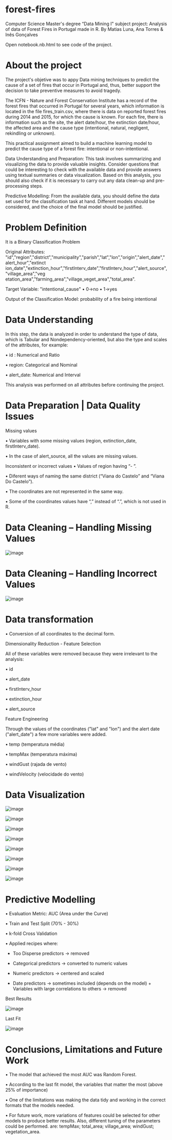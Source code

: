 # forest-fires
Computer Science Master's degree “Data Mining I" subject project: Analysis of data of Forest Fires in Portugal made in R.
By Matias Luna, Ana Torres & Inês Gonçalves

Open notebook.nb.html to see code of the project.

# About the project

The project's objetive was to appy Data mining techniques to predict the cause of a set of fires that occur in Portugal and, thus, better support the decision to take preventive measures to avoid tragedy. 

The ICFN - Nature and Forest Conservation Institute has a record of the forest fires that occurred in Portugal for several years, which information is located in the file fires_train.csv, where there is data on reported forest fires during 2014 and 2015, for which the cause is known. For each fire, there is information such as the site, the alert date/hour, the extinction date/hour, the affected area and the cause type (intentional, natural, negligent, rekindling or unknown).

This practical assignment aimed to build a machine learning model to predict the cause type of a forest fire: intentional or non-intentional.

Data Understanding and Preparation: This task involves summarizing and visualizing the data to provide valuable insights. Consider questions that could be interesting to check with the available data and provide answers using textual summaries or data visualization. Based on this analysis, you should also check if it is necessary to carry out any data clean-up and pre-processing steps.

Predictive Modelling: From the available data, you should define the data set used for the classification task at hand. Different models should be considered, and the choice of the final model should be justified. 

# Problem Definition
It is a Binary Classification Problem

Original Attributes: "id","region","district","municipality","parish","lat","lon","origin","alert_date","alert_hour","extinct ion_date","extinction_hour","firstInterv_date","firstInterv_hour","alert_source","village_area","veg etation_area","farming_area","village_veget_area","total_area".

Target Variable: "intentional_cause" • 0->no • 1->yes

Output of the Classification Model: probability of a fire being intentional

# Data Understanding

In this step, the data is analyzed in order to understand the type of data, which is Tabular and Nondependency-oriented, but also the type and scales of the attributes, for example:

• id : Numerical and Ratio

• region: Categorical and Nominal

• alert_date: Numerical and Interval

This analysis was performed on all attributes before continuing the project.

# Data Preparation | Data Quality Issues

Missing values

• Variables with some missing values (region, extinction_date, firstInterv_date).

• In the case of alert_source, all the values are missing values.


Inconsistent or incorrect values
• Values of region having “- ”.

• Diferent ways of naming the same district (“Viana do Castelo” and “Viana Do Castelo”).

• The coordinates are not represented in the same way.

• Some of the coordinates values have “,” instead of “.”, which is not used in R.

# Data Cleaning – Handling Missing Values

![image](https://github.com/matiasortizluna/forest-fires/assets/64530615/938a3f2c-65bf-4704-b871-b3ae4bbacde1)

# Data Cleaning – Handling Incorrect Values

![image](https://github.com/matiasortizluna/forest-fires/assets/64530615/3f3444a8-53d1-44b4-8694-5e193476ee0f)

# Data transformation


• Conversion of all coordinates to the decimal form.


Dimensionality Reduction - Feature Selection

All of these variables were removed because they were irrelevant to the analysis:

• id

• alert_date

• firstInterv_hour 

• extinction_hour 

• alert_source


Feature Engineering

Through the values of the coordinates ("lat" and "lon") and the alert date ("alert_date") a few more variables were added.

• temp (temperatura média)

• tempMax (temperatura máxima)

• windGust (rajada de vento)

• windVelocity (velocidade do vento)


# Data Visualization

![image](https://github.com/matiasortizluna/forest-fires/assets/64530615/d7daf438-8225-4fce-ac61-6c8377c8bb0c)

![image](https://github.com/matiasortizluna/forest-fires/assets/64530615/502ab651-f5ac-4679-b0bf-b0c4b32fbb45)

![image](https://github.com/matiasortizluna/forest-fires/assets/64530615/4524b8f5-3706-4e1b-8de6-e1935823a15e)

![image](https://github.com/matiasortizluna/forest-fires/assets/64530615/f021d952-53a3-404f-92fd-a83a8bae63f3)

![image](https://github.com/matiasortizluna/forest-fires/assets/64530615/091e7535-5b3f-4f23-a3b8-c726cbb30320)

![image](https://github.com/matiasortizluna/forest-fires/assets/64530615/ce95381a-01e1-42d9-9f7a-a122b5e95741)

![image](https://github.com/matiasortizluna/forest-fires/assets/64530615/b8d42358-2d4f-41ad-a924-56f63e37fff3)

![image](https://github.com/matiasortizluna/forest-fires/assets/64530615/94c9bec0-7aff-4bdf-80a9-da2765da6370)


# Predictive Modelling

• Evaluation Metric: AUC (Area under the Curve)

• Train and Test Split (70% - 30%)

• k-fold Cross Validation

• Applied recipes where:

  + Too Disperse predictors -> removed

  + Categorical predictors -> converted to numeric values

  + Numeric predictors -> centered and scaled

  + Date predictors -> sometimes included (depends on the model) + Variables with large correlations to others -> removed


Best Results

![image](https://github.com/matiasortizluna/forest-fires/assets/64530615/4edf2d01-b829-43f8-9f2d-d8edd5819516)

Last Fit

![image](https://github.com/matiasortizluna/forest-fires/assets/64530615/83b85ecd-917b-4884-b27c-b5e25ffa5c19)

# Conclusions, Limitations and Future Work

• The model that achieved the most AUC was Random Forest.

• According to the last fit model, the variables that matter the most (above 25% of importance)

• One of the limitations was making the data tidy and working in the correct formats that the models needed.

• For future work, more variations of features could be selected for other models to produce better results. Also, different tuning of the parameters could be performed.
are: tempMax; total_area; village_area; windGust; vegetation_area.

